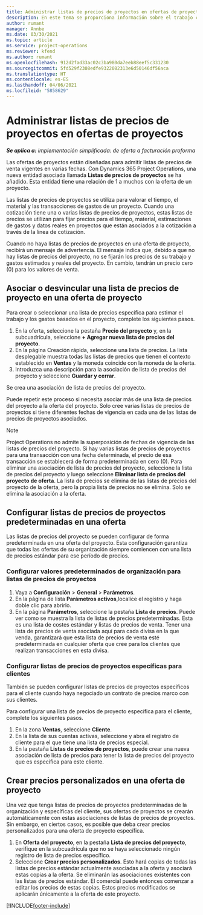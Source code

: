 ```yaml
---
title: Administrar listas de precios de proyectos en ofertas de proyectos
description: En este tema se proporciona información sobre el trabajo con listas de precios de proyectos en ofertas.
author: rumant
manager: Annbe
ms.date: 03/30/2021
ms.topic: article
ms.service: project-operations
ms.reviewer: kfend
ms.author: rumant
ms.openlocfilehash: 912d2fad33ac02c3ba980da7eeb88eef5c331230
ms.sourcegitcommit: 5fd529f2308edfe9322082313e6d50146df56aca
ms.translationtype: HT
ms.contentlocale: es-ES
ms.lasthandoff: 04/06/2021
ms.locfileid: "5858629"
---
```

# <a name="manage-project-price-lists-on-project-quotes"></a>Administrar listas de precios de proyectos en ofertas de proyectos 

_**Se aplica a:** implementación simplificada: de oferta a facturación proforma_

Las ofertas de proyectos están diseñadas para admitir listas de precios de venta vigentes en varias fechas. Con Dynamics 365 Project Operations, una nueva entidad asociada llamada **Listas de precios de proyectos** se ha añadido. Esta entidad tiene una relación de 1 a muchos con la oferta de un proyecto.

Las listas de precios de proyectos se utiliza para valorar el tiempo, el material y las transacciones de gastos de un proyecto. Cuando una cotización tiene una o varias listas de precios de proyectos, estas listas de precios se utilizan para fijar precios para el tiempo, material, estimaciones de gastos y datos reales en proyectos que están asociados a la cotización a través de la línea de cotización.

Cuando no haya listas de precios de proyectos en una oferta de proyecto, recibirá un mensaje de advertencia. El mensaje indica que, debido a que no hay listas de precios del proyecto, no se fijarán los precios de su trabajo y gastos estimados y reales del proyecto. En cambio, tendrán un precio cero (0) para los valores de venta.

## <a name="associate-or-disassociate-a-project-price-list-on-a-project-quote"></a>Asociar o desvincular una lista de precios de proyecto en una oferta de proyecto

Para crear o seleccionar una lista de precios específica para estimar el trabajo y los gastos basados en el proyecto, complete los siguientes pasos.

1. En la oferta, seleccione la pestaña **Precio del proyecto** y, en la subcuadrícula, seleccione **+ Agregar nueva lista de precios del proyecto**.
2. En la página Creación rápida, seleccione una lista de precios. La lista desplegable muestra todas las listas de precios que tienen el contexto establecido en **Ventas** y la moneda coincide con la moneda de la oferta.
4. Introduzca una descripción para la asociación de lista de precios del proyecto y seleccione **Guardar y cerrar**.

Se crea una asociación de lista de precios del proyecto.

Puede repetir este proceso si necesita asociar más de una lista de precios del proyecto a la oferta del proyecto. Solo cree varias listas de precios de proyectos si tiene diferentes fechas de vigencia en cada una de las listas de precios de proyectos asociados.

> [!NOTE]
> Project Operations no admite la superposición de fechas de vigencia de las listas de precios del proyecto. Si hay varias listas de precios de proyectos para una transacción con una fecha determinada, el precio de esa transacción se establecerá de forma predeterminada en cero (0).
Para eliminar una asociación de lista de precios del proyecto, seleccione la lista de precios del proyecto y luego seleccione **Eliminar lista de precios del proyecto de oferta**. La lista de precios se elimina de las listas de precios del proyecto de la oferta, pero la propia lista de precios no se elimina. Solo se elimina la asociación a la oferta.

## <a name="set-up-default-project-price-lists-on-a-quote"></a>Configurar listas de precios de proyectos predeterminadas en una oferta

Las listas de precios del proyecto se pueden configurar de forma predeterminada en una oferta del proyecto. Esta configuración garantiza que todas las ofertas de su organización siempre comiencen con una lista de precios estándar para ese período de precios.

### <a name="set-up-organizational-default-for-project-price-lists"></a>Configurar valores predeterminados de organización para listas de precios de proyectos

1. Vaya a **Configuración** > **General** > **Parámetros**.
2. En la página de lista **Parámetros activos**,localice el registro y haga doble clic para abrirlo. 
3. En la página **Parámetros**, seleccione la pestaña **Lista de precios**. Puede ver como se muestra la lista de listas de precios predeterminadas. Esta es una lista de costes estándar y listas de precios de venta. Tener una lista de precios de venta asociada aquí para cada divisa en la que venda, garantizará que esta lista de precios de venta esté predeterminada en cualquier oferta que cree para los clientes que realizan transacciones en esta divisa.

### <a name="set-up-customer-specific-project-price-lists"></a>Configurar listas de precios de proyectos específicas para clientes

También se pueden configurar listas de precios de proyectos específicos para el cliente cuando haya negociado un contrato de precios marco con sus clientes.

Para configurar una lista de precios de proyecto específica para el cliente, complete los siguientes pasos.

1. En la zona **Ventas**, seleccione **Cliente**.
2. En la lista de sus cuentas activas, seleccione y abra el registro de cliente para el que tiene una lista de precios especial.
3. En la pestaña **Listas de precios de proyectos**, puede crear una nueva asociación de lista de precios para tener la lista de precios del proyecto que es específica para este cliente.

## <a name="create-custom-pricing-on-a-project-quote"></a>Crear precios personalizados en una oferta de proyecto

Una vez que tenga listas de precios de proyectos predeterminadas de la organización y específicas del cliente, sus ofertas de proyectos se crearán automáticamente con estas asociaciones de listas de precios de proyectos. Sin embargo, en ciertos casos, es posible que deba crear precios personalizados para una oferta de proyecto específica. 

1. En **Oferta del proyecto**, en la pestaña **Lista de precios del proyecto**, verifique en la subcuadrícula que no se haya seleccionado ningún registro de lista de precios específico.
2. Seleccione **Crear precios personalizados**. Esto hará copias de todas las listas de precios estándar actualmente asociadas a la oferta y asociará estas copias a la oferta. Se eliminarán las asociaciones existentes con las listas de precios estándar. El comercial puede entonces comenzar a editar los precios de estas copias. Estos precios modificados se aplicarán únicamente a la oferta de este proyecto.


[!INCLUDE[footer-include](../../includes/footer-banner.md)]
